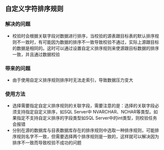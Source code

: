## 自定义字符排序规则
### 解决的问题
- 校验时会根据关联字段对数据进行排序，当校验的源表跟目标表的默认排序规则不一致时，有可能因为数据的排序不一致导致校验不通过，实际上源跟目标的数据是相同的。这时可以通过设置自定义排序规则来使源跟目标数据的排序一致，并且通过数据校验
### 带来的问题
- 由于使用自定义排序规则排序时无法走索引，导致数据压力变大
### 使用方法
- 选择需要指定自定义排序规则的关联字段，需要注意的是：选择的关联字段必须支持指定自定义排序，如SQL Server中 NVARCHAR、NCHAR等类型。如果指定不支持自定义排序的字段类型如SQL Server中的int类型，则校验任务会报错
- 分别在源的数据库与目表数据库存在的排序规则中选取一种排序规则，可能排序规则名字不一致，但需要选择两个排序规则是一致的，这样就可以解决因为排序不一致而导致校验不成功的问题
